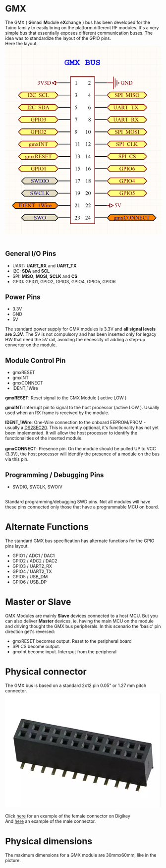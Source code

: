 # GMX
The GMX ( <b>G</b>imasi <b>M</b>odule e<b>X</b>change ) bus has been developed for the Tuino family to easily bring on the platform different RF modules.
It's a very simple bus that essentially exposes different communication buses. The idea was to standardize the layout of the GPIO pins.<br/>Here the layout:<br/>
<img src="/docs/gmx_bus.png"/><br/>
<br/>

## General I/O Pins
* UART: <b>UART_RX</b> and <b>UART_TX</b>
* I2C: <b>SDA</b> and <b>SCL</b>
* SPI: <b>MISO</b>, <b>MOSI</b>, <b>SCLK</b> and <b>CS</b>
* GPIO: GPIO1, GPIO2, GPIO3, GPIO4, GPIO5, GPIO6

## Power Pins
* 3.3V
* GND
* 5V

The standard power supply for GMX modules is 3.3V  and <b>all signal levels are 3.3V</b>. The 5V is not compulsory and has been inserted only for legacy HW that need the 5V rail, avoiding the necessity of adding a step-up converter on the module.

## Module Control Pin
* gmxRESET
* gmxINT
* gmxCONNECT
* IDENT_1Wire

<b>gmxRESET</b>: Reset signal to the GMX Module ( active LOW )

<b>gmxINT</b>: Interrupt pin to signal to the host processor (active LOW ). Usually used when an RX frame is received by the module.

<b>IDENT_1Wire</b>: One-Wire connection to the onboard EEPROM/PROM - usually a  [DS28EC20](https://www.maximintegrated.com/en/products/digital/memory-products/DS28EC20.html). This is currently optional, it's functionality has not yet been implemented. It will allow the host processor to identify the functionalities of the inserted module.<br/>
<br/>
<b>gmxCONNECT</b>: Presence pin. On the module should be pulled UP to VCC (3.3V), the host processor will identify the presence of a module on the bus via this pin.<br/>

## Programming / Debugging Pins
* SWDIO, SWCLK, SWO/V
<br/>
Standard programming/debugging SWD pins. Not all modules will have these pins connected only those that have a programmable MCU on board.

# Alternate Functions
The standard GMX bus specification has alternate functions for the GPIO pins layout.<br/>
* GPIO1 / ADC1 / DAC1
* GPIO2 / ADC2 / DAC2
* GPIO3 / UART2_RX
* GPIO4 / UART2_TX
* GPIO5 / USB_DM
* GPIO6 / USB_DP


# Master or Slave
GMX Modules are mainly <b>Slave</b> devices connected to a host MCU. But you can also deliver <b>Master</b> devices, ie. having the main MCU on the module and driving thought the GMX bus peripherals. In this scenario the 'basic' pin direction get's reversed:<br/>
* gmxRESET becomes output. Reset to the peripheral board
* SPI CS become output. 
* gmxInt  become input. Interrput from the peripheral

# Physical connector
The GMX bus is based on a standard 2x12 pin 0.05" or 1.27 mm pitch connector.<br>
<img src="/docs/female.png"/><br/>
<br>
Click [here](https://www.digikey.ch/product-detail/en/amphenol-fci/20021321-00024T4LF/609-3774-ND/2209104?keywords=609-3774-ND&cur=EUR&lang=en) for an example of the female connector on Digikey<br/>
And [here](https://www.digikey.ch/product-detail/en/harwin-inc/M50-4911245/952-3150-ND/6556204) an example of the male connector.

# Physical dimensions
The maximum dimensions for a GMX module are 30mmx60mm, like in the picture.


